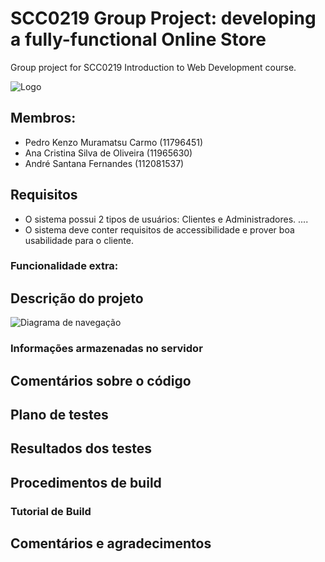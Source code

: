 # SCC0219 Group Project: developing a fully-functional Online Store

Group project for SCC0219 Introduction to Web Development course.


![Logo](./src/assets/img/logo.png)

## Membros:

- Pedro Kenzo Muramatsu Carmo (11796451)
- Ana Cristina Silva de Oliveira (11965630)
- André Santana Fernandes (112081537)

## Requisitos

- O sistema possui 2 tipos de usuários: Clientes e Administradores.
....
- O sistema deve conter requisitos de accessibilidade e prover boa usabilidade para o cliente.

### Funcionalidade extra:


## Descrição do projeto


![Diagrama de navegação](./src/assets/img/PokeCard%20Diagrama.png)

### Informações armazenadas no servidor

## Comentários sobre o código

## Plano de testes

## Resultados dos testes

## Procedimentos de build

### Tutorial de Build

## Comentários e agradecimentos


